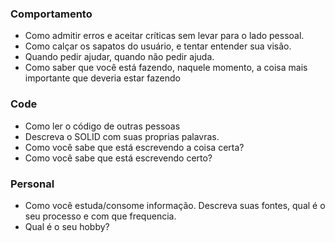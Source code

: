 ### Comportamento
- Como admitir erros e aceitar críticas sem levar para o lado pessoal.
- Como calçar os sapatos do usuário, e tentar entender sua visão.
- Quando pedir ajudar, quando não pedir ajuda.
- Como saber que você está fazendo, naquele momento, a coisa mais importante que deveria estar fazendo

### Code
- Como ler o código de outras pessoas
- Descreva o SOLID com suas proprias palavras.
- Como você sabe que está escrevendo a coisa certa?
- Como você sabe que está escrevendo certo?

### Personal
- Como você estuda/consome informação. Descreva suas fontes, qual é o seu processo e com que frequencia.
- Qual é o seu hobby?